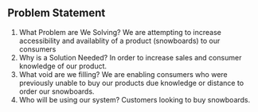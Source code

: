 ## Problem Statement
1. What Problem are We Solving? We are attempting to increase accessibility and availablity of a product (snowboards) to our consumers
2. Why is a Solution Needed? In order to increase sales and consumer knowledge of our product.
3. What void are we filling? We are enabling consumers who were previously unable to buy our products due knowledge or distance to order our snowboards.
4. Who will be using our system? Customers looking to buy snowboards.
